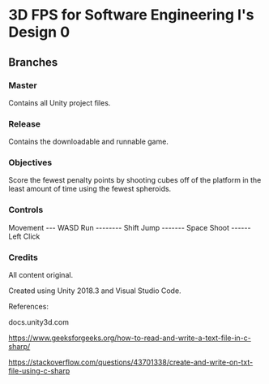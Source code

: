 # 3D FPS for Software Engineering I's Design 0

## Branches

### Master

Contains all Unity project files.

### Release

Contains the downloadable and runnable game.

### Objectives

Score the fewest penalty points by shooting cubes off of the platform in the least amount of time using the fewest spheroids.

### Controls
Movement --- WASD
Run -------- Shift
Jump ------- Space
Shoot ------ Left Click

### Credits

All content original.

Created using Unity 2018.3 and Visual Studio Code. 

References: 

docs.unity3d.com

https://www.geeksforgeeks.org/how-to-read-and-write-a-text-file-in-c-sharp/

https://stackoverflow.com/questions/43701338/create-and-write-on-txt-file-using-c-sharp